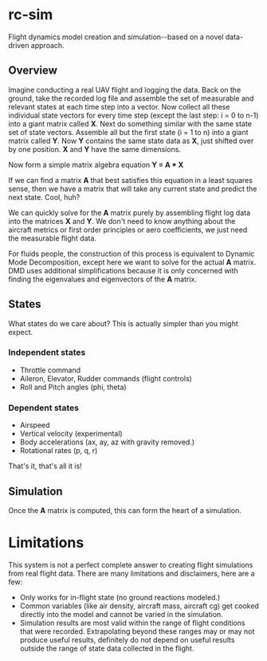 # rc-sim

Flight dynamics model creation and simulation--based on a novel
data-driven approach.

## Overview

Imagine conducting a real UAV flight and logging the data.  Back on
the ground, take the recorded log file and assemble the set of
measurable and relevant states at each time step into a vector. Now
collect all these individual state vectors for every time step (except
the last step: i = 0 to n-1) into a giant matrix called **X**.  Next
do something similar with the same state set of state vectors.
Assemble all but the first state (i = 1 to n) into a giant matrix
called **Y**.  Now **Y** contains the same state data as **X**, just
shifted over by one position.  **X** and **Y** have the same
dimensions.

Now form a simple matrix algebra equation **Y = A * X**

If we can find a matrix **A** that best satisfies this equation in a
least squares sense, then we have a matrix that will take any current
state and predict the next state.  Cool, huh?

We can quickly solve for the **A** matrix purely by assembling flight
log data into the matrices **X** and **Y**.  We don't need to know
anything about the aircraft metrics or first order principles or aero
coefficients, we just need the measurable flight data.

For fluids people, the construction of this process is equivalent to
Dynamic Mode Decomposition, except here we want to solve for the
actual **A** matrix.  DMD uses additional simplifications because it
is only concerned with finding the eigenvalues and eigenvectors of the
**A** matrix.

## States

What states do we care about?  This is actually simpler than you might
expect.

### Independent states

* Throttle command
* Aileron, Elevator, Rudder commands (flight controls)
* Roll and Pitch angles (phi, theta)

### Dependent states

* Airspeed
* Vertical velocity (experimental)
* Body accelerations (ax, ay, az with gravity removed.)
* Rotational rates (p, q, r)

That's it, that's all it is!

## Simulation

Once the **A** matrix is computed, this can form the heart of a
simulation.

# Limitations

This system is not a perfect complete answer to creating flight
simulations from real flight data.  There are many limitations and
disclaimers, here are a few:

* Only works for in-flight state (no ground reactions modeled.)
* Common variables (like air density, aircraft mass, aircraft cg) get
  cooked directly into the model and cannot be varied in the
  simulation.
* Simulation results are most valid within the range of flight
  conditions that were recorded.  Extrapolating beyond these ranges
  may or may not produce useful results, definitely do not depend on
  useful results outside the range of state data collected in the
  flight.